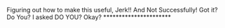 Figuring out how to make this useful, Jerk!! And Not Successfully! Got it? Do You? I asked DO YOU? Okay? **********************
